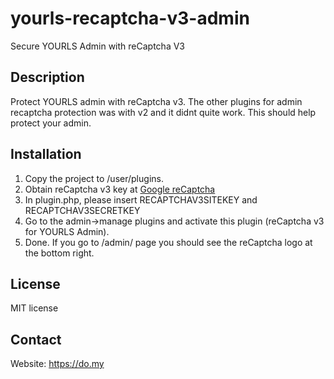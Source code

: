 # yourls-recaptcha-v3-admin
Secure YOURLS Admin with reCaptcha V3

Description
-----------
Protect YOURLS admin with reCaptcha v3. The other plugins for admin recaptcha protection was with v2 and it didnt quite work. This should help protect your admin.

Installation
------------
1. Copy the project to /user/plugins.
2. Obtain reCaptcha v3 key at [Google reCaptcha](https://www.google.com/recaptcha/admin)
3. In plugin.php, please insert RECAPTCHAV3SITEKEY and  RECAPTCHAV3SECRETKEY
4. Go to the admin->manage plugins and activate this plugin (reCaptcha v3 for YOURLS Admin).
5. Done. If you go to /admin/ page you should see the reCaptcha logo at the bottom right.

License
-------
MIT license

Contact
-------
Website: https://do.my

